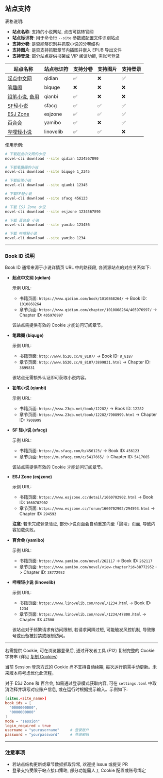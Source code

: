 ## 站点支持

表格说明:

- **站点名称**: 支持的小说网站, 点击可跳转官网
- **站点标识符**: 用于命令行 `--site` 参数或配置文件识别站点
- **支持分卷**: 是否能够识别并抓取小说的分卷结构
- **支持图片**: 是否支持抓取章节内插图并嵌入 EPUB 导出文件
- **支持登录**: 部分站点提供书架或 VIP 阅读功能, 需账号登录

| 站点名称                                                     | 站点标识符 | 支持分卷 | 支持图片 | 支持登录 |
| ------------------------------------------------------------ | ---------- | -------- | -------- | -------- |
| [起点中文网](https://www.qidian.com)                         | qidian     | ✅        | ❌        | ✅        |
| [笔趣阁](http://www.b520.cc)                                 | biquge     | ❌        | ❌        | ❌        |
| [铅笔小说](https://www.23qb.net), [备用](https://www.23qb.com/) | qianbi   | ✅        | ❌        | ❌        |
| [SF轻小说](https://m.sfacg.com)                              | sfacg      | ✅        | ✅        | ✅        |
| [ESJ Zone](https://www.esjzone.cc)                           | esjzone    | ✅        | ✅        | ✅        |
| [百合会](https://www.yamibo.com/site/novel)                  | yamibo     | ✅        | ❌        | ✅        |
| [哔哩轻小说](https://www.linovelib.com/)                     | linovelib   | ✅        | ✅        | ❌        |

使用示例:

```bash
# 下载起点中文网的小说
novel-cli download --site qidian 1234567890

# 下载笔趣阁的小说
novel-cli download --site biquge 1_2345

# 下载铅笔小说
novel-cli download --site qianbi 12345

# 下载SF轻小说
novel-cli download --site sfacg 456123

# 下载 ESJ Zone 小说
novel-cli download --site esjzone 1234567890

# 下载 百合会 小说
novel-cli download --site yamibo 123456

# 下载 哔哩轻小说
novel-cli download --site yamibo 1234
```

---

### Book ID 说明

Book ID 通常来源于小说详情页 URL 中的路径段, 各资源站点的对应关系如下:

* **起点中文网 (qidian)**

  示例 URL:

    - 书籍页面: `https://www.qidian.com/book/1010868264/` -> Book ID: `1010868264`
    - 章节页面: `https://www.qidian.com/chapter/1010868264/405976997/` -> Chapter ID: `405976997`

  该站点需提供有效的 Cookie 才能访问订阅章节。

* **笔趣阁 (biquge)**

  示例 URL:

    - 书籍页面: `http://www.b520.cc/8_8187/` -> Book ID: `8_8187`
    - 章节页面: `http://www.b520.cc/8_8187/3899831.html` -> Chapter ID: `3899831`

  该站点无需额外认证即可获取小说内容。

* **铅笔小说 (qianbi)**

  示例 URL:

    - 书籍页面: `https://www.23qb.net/book/12282/` -> Book ID: `12282`
    - 章节页面: `https://www.23qb.net/book/12282/7908999.html` -> Chapter ID: `7908999`

* **SF 轻小说 (sfacg)**

  示例 URL:

    - 书籍页面: `https://m.sfacg.com/b/456123/` -> Book ID: `456123`
    - 章节页面: `https://m.sfacg.com/c/5417665/` -> Chapter ID: `5417665`

  该站点需提供有效的 Cookie 才能访问订阅章节。

* **ESJ Zone (esjzone)**

  示例 URL:

    - 书籍页面: `https://www.esjzone.cc/detail/1660702902.html` -> Book ID: `1660702902`
    - 章节页面: `https://www.esjzone.cc/forum/1660702902/294593.html` -> Chapter ID: `294593`

  **注意**: 若未完成登录验证, 部分小说页面会自动重定向至「論壇」页面, 导致内容加载失败。

* **百合会 (yamibo)**

  示例 URL:

    - 书籍页面: `https://www.yamibo.com/novel/262117` -> Book ID: `262117`
    - 章节页面: `https://www.yamibo.com/novel/view-chapter?id=38772952` -> Chapter ID: `38772952`

* **哔哩轻小说 (linovelib)**

  示例 URL:

    - 书籍页面: `https://www.linovelib.com/novel/1234.html` -> Book ID: `1234`
    - 章节页面: `https://www.linovelib.com/novel/1234/47800.html` -> Chapter ID: `47800`

  该站点对于频繁请求有访问限制, 若请求间隔过短, 可能触发风控机制, 导致账号或设备被封禁或限制访问。

---

若需提供 Cookie, 可在浏览器登录后, 通过开发者工具 (F12) 复制完整的 Cookie 字符串 (详见 [复制 Cookies](./copy-cookies.md))

当前 Session 登录方式的 Cookie 尚不支持自动续期, 每次运行前需手动更新。未来版本将考虑优化此流程。

对于 ESJ Zone 和 百合会, 如需通过登录模式获取内容, 可在 `settings.toml` 中取消注释并填写对应账户信息, 或在运行时根据提示输入。示例如下:

```toml
[sites.<site_name>]
book_ids = [
  "0000000000",
  "0000000000"
]
mode = "session"
login_required = true
username = "yourusername"     # 登录账户
password = "yourpassword"     # 登录密码
```

---

### 注意事项

- 若站点结构更新或章节数据抓取异常, 欢迎提 Issue 或提交 PR
- 登录支持受限于站点接口策略, 部分功能需人工 Cookie 配置或账号绑定
